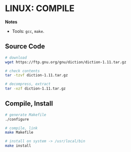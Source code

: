 # LINUX: COMPILE

**Notes**
- Tools: `gcc`, `make`.

## Source Code

```bash
# download
wget https://ftp.gnu.org/gnu/diction/diction-1.11.tar.gz

# check contents
tar -tzvf diction-1.11.tar.gz

# decompress, extract
tar -xzf diction-1.11.tar.gz
```

## Compile, Install

```bash
# generate Makefile
./configure

# compile, link
make Makefile

# install on system -> /usr/local/bin
make install
```
